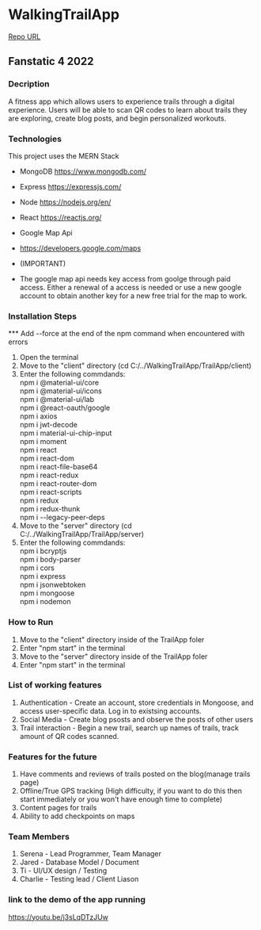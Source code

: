 # WalkingTrailApp
[Repo URL](https://github.com/GGC-SD/WalkingTrailApp.git)
## Fanstatic 4 2022
### Decription
A fitness app which allows users to experience trails through a digital experience. Users will be able to scan QR codes to learn about trails they are exploring, create blog posts, and begin personalized workouts.

### Technologies
This project uses the MERN Stack
- MongoDB 
    https://www.mongodb.com/
- Express
    https://expressjs.com/
- Node
    https://nodejs.org/en/
- React
    https://reactjs.org/

- Google Map Api
-   https://developers.google.com/maps
-   (IMPORTANT)
-   The google map api needs key access from goolge through paid access.
    Either a renewal of a access is needed or use a new google account to obtain another key for a new free trial for the map to work.
  
### Installation Steps
*** Add --force at the end of the npm command when encountered with errors
1. Open the terminal
3. Move to the "client" directory (cd C:/../WalkingTrailApp/TrailApp/client)
4. Enter the following commdands:  
npm i @material-ui/core  
npm i @material-ui/icons  
npm i @material-ui/lab  
npm i @react-oauth/google  
npm i axios  
npm i jwt-decode  
npm i material-ui-chip-input  
npm i moment  
npm i react  
npm i react-dom  
npm i react-file-base64  
npm i react-redux  
npm i react-router-dom  
npm i react-scripts  
npm i redux  
npm i redux-thunk  
npm i --legacy-peer-deps
5. Move to the "server" directory (cd C:/../WalkingTrailApp/TrailApp/server)
6. Enter the following commdands:  
npm i bcryptjs  
npm i body-parser  
npm i cors  
npm i express  
npm i jsonwebtoken  
npm i mongoose  
npm i nodemon

### How to Run
1. Move to the "client" directory inside of the TrailApp foler
2. Enter "npm start" in the terminal 
3. Move to the "server" directory inside of the TrailApp foler
2. Enter "npm start" in the terminal 

### List of working features
1. Authentication - Create an account, store credentials in Mongoose, and access user-specific data. Log in to existsing accounts.
2. Social Media - Create blog psosts and observe the posts of other users
3. Trail interaction - Begin a new trail, search up names of trails, track amount of QR codes scanned.

### Features for the future
1. Have comments and reviews of trails posted on the blog(manage trails page)
2. Offline/True GPS tracking (High difficulty, if you want to do this then start immediately or you won't have enough time to complete)
3. Content pages for trails
4. Ability to add checkpoints on maps


### Team Members
1. Serena - Lead Programmer, Team Manager
2. Jared - Database Model / Document
3. Ti - UI/UX design / Testing
4. Charlie - Testing lead / Client Liason

### link to the demo of the app running
https://youtu.be/j3sLqDTzJUw
